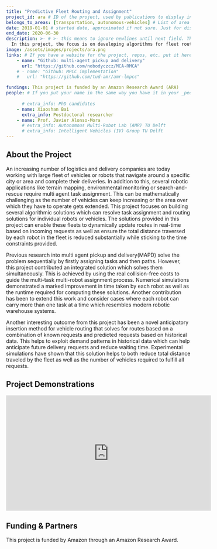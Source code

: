 ```yaml
---
title: "Predictive Fleet Routing and Assignment"
project_id: ara # ID of the project, used by publications to display in this project.
belongs_to_areas: [transportation, autonomous-vehicles] # List of area IDs, separated by commas.
date: 2019-01-01 # started date, approximated if not sure. Just for display purposes and ordering
end_date: 2020-06-30
description: >- # >- this means to ignore newlines until next field. This is the project description, displayed in the project's card"
  In this project, the focus is on developing algorithms for fleet routing and assignment. This is useful for robots and autonomous vehicles which can provide delivery services for supermarkets or logistic companies. The focus is on minimising time taken and improve the routes taken by each individual robot or vehicle.  
image: /assets/images/projects/ara.png
links: # If you have a website for the project, repos, etc. put it here.
    - name: "Github: multi-agent pickup and delivery"
      url: "https://github.com/nobodyczcz/MCA-RMCA"
    # - name: "Github: MPCC implementation"
    #   url: "https://github.com/tud-amr/amr-lmpcc"

fundings: This project is funded by an Amazon Research Award (ARA)
people: # If you put your name in the same way you have it in your _people entry, your preferred link will be added. extra_info is optional.
    
      # extra_info: PhD candidates
    - name: Xiaoshan Bai
      extra_info: Postdoctoral researcher
    - name: Prof. Javier Alonso-Mora
      # extra_info: Autonomous Multi-Robot Lab (AMR) TU Delft
      # extra_info: Intelligent Vehicles (IV) Group TU Delft
---
```

<!-- Here you put the main body of the page, in markdown. You can also mix in html, or change this .md to .html -->
<!-- The fields of People, Funding, Links and Publications will be generated automatically -->

## About the Project

An increasing number of logistics and delivery companies are today working with large fleet of vehicles or robots that navigate around a specific city or area and complete their deliveries. In addition to this, several robotic applications like terrain mapping, environmental monitoring or search-and-rescue require multi agent task assignment. This can be mathematically challenging as the number of vehicles can keep increasing or the area over which they have to operate gets extended. This project focuses on building several algorithmic solutions which can resolve task assignment and routing solutions for individual robots or vehicles. The solutions provided in this project can enable these fleets to dynamically update routes in real-time based on incoming requests as well as ensure the total distance traversed by each robot in the fleet is reduced substantially while sticking to the time constraints provided. 

Previous research into multi agent pickup and delivery(MAPD) solve the problem sequentially by firstly assigning tasks and then paths. However, this project contributed an integrated solution which solves them simultaneously. This is achieved by using the real collision-free costs to guide the multi-task multi-robot assignment process. Numerical simulations demonstrated a marked improvement in time taken by each robot as well as the runtime required for computing these solutions. Another contribution has been to extend this work and consider cases where each robot can carry more than one task at a time which resembles modern robotic warehouse systems.  

Another interesting outcome from this project has been a novel anticipatory insertion method for vehicle routing that solves for routes based on a combination of known requests and predicted requests based on historical data. This helps to exploit demand patterns in historical data which can help anticipate future delivery requests and reduce waiting time. Experimental simulations have shown that this solution helps to both reduce total distance traveled by the fleet as well as the number of vehicles required to fulfill all requests. 

## Project Demonstrations

<div class="video-wrapper ratio ratio-16x9"> 
  <iframe width="560" height="315" src="https://www.youtube.com/embed/WJ5i-X34idk?si=JtP1HjdjgnQA4-fS&mute=1" title="YouTube video player" frameborder="0" allow="accelerometer; autoplay; clipboard-write; encrypted-media; gyroscope; picture-in-picture; web-share" referrerpolicy="strict-origin-when-cross-origin" allowfullscreen></iframe>
</div>
<!-- <div class="video-wrapper ratio ratio-16x9">  
  <iframe width="560" height="315" src="https://www.youtube.com/embed/crGTsiiilHo?si=rPH4SBRroHrIKA_4&mute=1" title="YouTube video player" frameborder="0" allow="accelerometer; autoplay; clipboard-write; encrypted-media; gyroscope; picture-in-picture; web-share" referrerpolicy="strict-origin-when-cross-origin" allowfullscreen>
  </iframe>
</div> -->

## Funding & Partners

This project is funded by Amazon through an Amazon Research Award.
